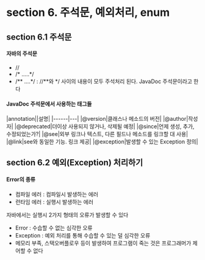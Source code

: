 # section 6. 주석문, 예외처리, enum
## section 6.1 주석문
#### 자바의 주석문
- //
- /* .....*/
- /** ....*/ : //**와 */ 사이의 내용이 모두 주석처리 된다. JavaDoc 주석문이라고 한다

#### JavaDoc 주석문에서 사용하는 태그들
|annotation||설명|
|------|---|
|@version|클래스나 메소드의 버전|
|@author|작성자|
|@deprecated|더이상 사용되지 않거나, 삭제될 예정|
|@since|언제 생성, 추가, 수정되었는가?|
|@see|외부 링크나 텍스트, 다른 필드나 메소드를 링크할 대 사용|
|@link|see와 동일한 기능. 링크 제공|
|@exception|발생할 수 있는 Exception 정의|

## section 6.2 예외(Exception) 처리하기 
#### Error의 종류
- 컴파일 에러 : 컴파일시 발생하는 에러
- 런타임 에러 : 실행시 발생하는 에러

자바에서는 실행시 2가지 형태의 오류가 발생할 수 있다
- Error : 수습할 수 없는 심각한 오류
- Exception : 예외 처리를 통해 수습할 수 있는 덜 심각한 오류
- 메모리 부족, 스택오버플로우 등이 발생하여 프로그램이 죽는 것은 프로그래머가 제어할 수 없다

